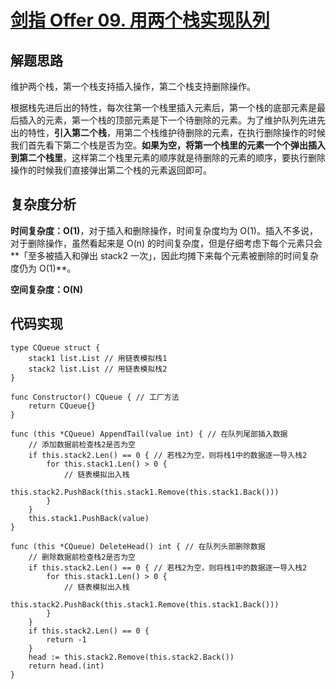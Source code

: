 # [剑指 Offer 09. 用两个栈实现队列](https://leetcode-cn.com/problems/yong-liang-ge-zhan-shi-xian-dui-lie-lcof/)

## 解题思路

维护两个栈，第一个栈支持插入操作，第二个栈支持删除操作。

根据栈先进后出的特性，每次往第一个栈里插入元素后，第一个栈的底部元素是最后插入的元素，第一个栈的顶部元素是下一个待删除的元素。为了维护队列先进先出的特性，**引入第二个栈**，用第二个栈维护待删除的元素，在执行删除操作的时候我们首先看下第二个栈是否为空。**如果为空，将第一个栈里的元素一个个弹出插入到第二个栈里**，这样第二个栈里元素的顺序就是待删除的元素的顺序，要执行删除操作的时候我们直接弹出第二个栈的元素返回即可。

## 复杂度分析

**时间复杂度：O(1)**，对于插入和删除操作，时间复杂度均为 O(1)。插入不多说，对于删除操作，虽然看起来是 O(n) 的时间复杂度，但是仔细考虑下每个元素只会**「至多被插入和弹出 stack2 一次」，因此均摊下来每个元素被删除的时间复杂度仍为 O(1)**。

**空间复杂度：O(N)** 

## 代码实现

```golang
type CQueue struct {
	stack1 list.List // 用链表模拟栈1
	stack2 list.List // 用链表模拟栈2
}

func Constructor() CQueue { // 工厂方法
	return CQueue{}
}

func (this *CQueue) AppendTail(value int) { // 在队列尾部插入数据
	// 添加数据前检查栈2是否为空
	if this.stack2.Len() == 0 { // 若栈2为空，则将栈1中的数据逐一导入栈2
		for this.stack1.Len() > 0 {
			// 链表模拟出入栈
			this.stack2.PushBack(this.stack1.Remove(this.stack1.Back()))
		}
	}
	this.stack1.PushBack(value)
}

func (this *CQueue) DeleteHead() int { // 在队列头部删除数据
	// 删除数据前检查栈2是否为空
	if this.stack2.Len() == 0 { // 若栈2为空，则将栈1中的数据逐一导入栈2
		for this.stack1.Len() > 0 {
			// 链表模拟出入栈
			this.stack2.PushBack(this.stack1.Remove(this.stack1.Back()))
		}
	}
	if this.stack2.Len() == 0 {
		return -1
	}
	head := this.stack2.Remove(this.stack2.Back())
	return head.(int)
}
```